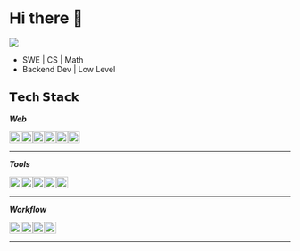 # Hi there 👋
[![](https://img.shields.io/badge/-@assense-%23181717?style=flat-square&logo=github)](https://github.com/assense)
+ SWE | CS | Math 
+ Backend Dev | Low Level


## 𝗧𝗲𝗰h 𝗦𝘁𝗮𝗰𝗸
__*Web*__ 
<div style="display: flex;">
  <img src="https://img.shields.io/badge/python-3670A0?style=for-the-badge&logo=python&logoColor=ffdd54" height="21">
  <img src="https://img.shields.io/badge/FastAPI-005571?style=for-the-badge&logo=fastapi" height="21">
  <img src="https://img.shields.io/badge/postgresql-4169e1?style=for-the-badge&logo=postgresql&logoColor=white" height="21">
  <img src="https://img.shields.io/badge/MongoDB-4EA94B?style=for-the-badge&logo=mongodb&logoColor=white" height="21">
  <img src="https://img.shields.io/badge/redis-%23DD0031.svg?&style=for-the-badge&logo=redis&logoColor=white" height="21">
  <img src="https://img.shields.io/badge/celery-%2337814A.svg?&style=for-the-badge&logo=celery&logoColor=white" height="21">
</div>

---

__*Tools*__
<div style="display: flex;">
  <img src="https://img.shields.io/badge/Docker-2496ED?style=flat-square&logo=Docker&logoColor=white" height="21">
  <img src="https://img.shields.io/badge/kubernetes-%23326ce5.svg?style=for-the-badge&logo=kubernetes&logoColor=white" height="21">
  <img src="https://img.shields.io/badge/git-%23F05033.svg?style=for-the-badge&logo=git&logoColor=white" height="21">
  <img src="https://img.shields.io/badge/github-%23121011.svg?style=for-the-badge&logo=github&logoColor=white" height="21">
  <img src="https://img.shields.io/badge/-selenium-%43B02A?style=for-the-badge&logo=selenium&logoColor=white" height="21">
  
</div>

---

__*Workflow*__
<div style="display: flex;">
  <img src="https://img.shields.io/badge/NeoVim-%2357A143.svg?&style=for-the-badge&logo=neovim&logoColor=white" height="21">
  <img src="https://img.shields.io/static/v1?style=for-the-badge&message=awesomeWM&color=535D6C&logo=awesomeWM&logoColor=FFFFFF&label=" height="21">
  <img src="https://img.shields.io/badge/shell_script-%23121011.svg?style=for-the-badge&logo=gnu-bash&logoColor=white" height="21">
  <img src="https://img.shields.io/badge/Arch%20Linux-1793D1?logo=arch-linux&logoColor=fff&style=for-the-badge" height="21">
</div>

---
